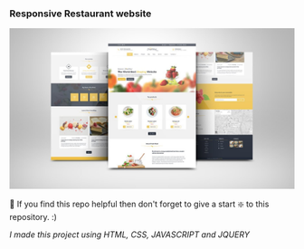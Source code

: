 ### Responsive Restaurant website

![Restaurant_website](https://github.com/PrathamSahu/Fresh-Meal-Shop-Website/blob/bb17a50a43a6d2d1d9ab0c7d6d664d9bc5e0be0e/restaurant-webpage.jpg)

🙏 If you find this repo helpful then don't forget to give a start ❇️  to this repository. :)

<i>I made this project using HTML, CSS, JAVASCRIPT and JQUERY</i>
